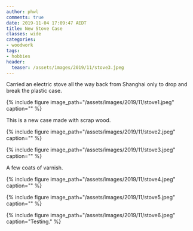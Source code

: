 ```yaml
---
author: phwl
comments: true
date: 2019-11-04 17:09:47 AEDT
title: New Stove Case
classes: wide
categories:
- woodwork
tags:
- hobbies
header:
  teaser: /assets/images/2019/11/stove3.jpeg
---
```


Carried an electric stove all the way back from Shanghai only to drop 
and break the plastic case.

{% include figure image_path="/assets/images/2019/11/stove1.jpeg" caption="" %}

This is a new case made with scrap wood.

{% include figure image_path="/assets/images/2019/11/stove2.jpeg" caption="" %}

{% include figure image_path="/assets/images/2019/11/stove3.jpeg" caption="" %}

A few coats of varnish.

{% include figure image_path="/assets/images/2019/11/stove4.jpeg" caption="" %}

{% include figure image_path="/assets/images/2019/11/stove5.jpeg" caption="" %}

{% include figure image_path="/assets/images/2019/11/stove6.jpeg" caption="Testing." %}
